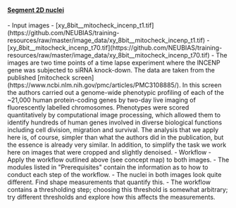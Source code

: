 <h4 id="2dnuclei"><a href="#2dnuclei">Segment 2D nuclei</a></h4>
- Input images
  - [xy_8bit__mitocheck_incenp_t1.tif](https://github.com/NEUBIAS/training-resources/raw/master/image_data/xy_8bit__mitocheck_incenp_t1.tif)
  - [xy_8bit__mitocheck_incenp_t70.tif](https://github.com/NEUBIAS/training-resources/raw/master/image_data/xy_8bit__mitocheck_incenp_t70.tif)
    - The images are two time points of a time lapse experiment where the INCENP gene was subjected to siRNA knock-down. The data are taken from the published [mitocheck screen](https://www.ncbi.nlm.nih.gov/pmc/articles/PMC3108885/). In this screen the authors carried out a genome-wide phenotypic profiling of each of the ~21,000 human protein-coding genes by two-day live imaging of fluorescently labelled chromosomes. Phenotypes were scored quantitatively by computational image processing, which allowed them to identify hundreds of human genes involved in diverse biological functions including cell division, migration and survival. The analysis that we apply here is, of course, simpler than what the authors did in the publication, but the essence is already very similar. In addition, to simplify the task we work here on images that were cropped and slightly denoised.
- Workflow
  - Apply the workflow outlined above (see concept map) to both images.
  - The modules listed in "Prerequisites" contain the information as to how to conduct each step of the workflow.
  - The nuclei in both images look quite different. Find shape measurements that quantify this.
  - The workflow contains a thresholding step; choosing this threshold is somewhat arbitrary; try different thresholds and explore how this affects the measurements.
